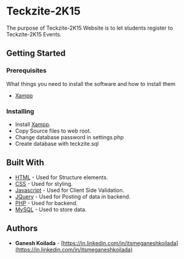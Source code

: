 # Teckzite-2K15
The purpose of Teckzite-2K15 Website is to let students register to Teckzite-2K15 Events.

## Getting Started

### Prerequisites
What things you need to install the software and how to install them

- [Xampp](https://www.apachefriends.org/download.html)

### Installing

- Install  [Xampp](https://www.apachefriends.org/download.html).
- Copy Source files to web root.
- Change database password in settings.php
- Create database with teckzite.sql

## Built With

* [HTML](#) - Used for Structure elements.
* [CSS](#) - Used for styling.
* [Javascript](#) - Used for Client Side Validation.
* [JQuery](#) - Used for Posting of data in backend.
* [PHP](http://www.php.net) - Used for backend.
* [MySQL](https://www.mysql.com/) - Used to store data.


## Authors

* **Ganesh Koilada**  -  [https://in.linkedin.com/in/itsmeganeshkoilada](https://in.linkedin.com/in/itsmeganeshkoilada)
